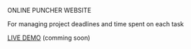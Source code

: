 ONLINE PUNCHER WEBSITE

For managing project deadlines and time spent on each task

<a href="https://proyecto-clock.vercel.app/">LIVE DEMO</a> (comming soon)

